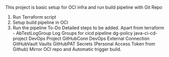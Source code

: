 This project is basic setup for OCI infra and run build pipeline with Git Repo
1. Run Terraform script
2. Setup build pipeline in OCI
3. Run the pipeline
To-Do
Detailed steps to be added.
Apart from terraform -
 	AbTestLogGroup Log Groups for cicd pipeline
	dg-policy
	java-ci-cd-project DevOps Project
	GitHubConn  DevOps External Connection
	GitHubVault Vaults
	GitHubPAT Secrets (Personal Access Token from Github)
    Mirror OCI repo and Automatic trigger build.